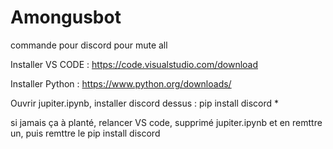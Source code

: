 # Amongusbot
commande pour discord pour mute all 


Installer VS CODE : https://code.visualstudio.com/download

Installer Python : https://www.python.org/downloads/

Ouvrir jupiter.ipynb, installer discord dessus : pip install discord *

si jamais ça à planté, relancer VS code, supprimé jupiter.ipynb et en remttre un, puis remttre le pip install discord
